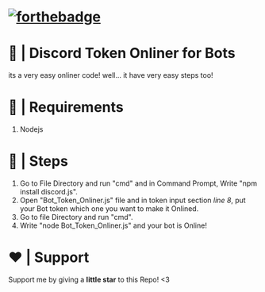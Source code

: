 # [![forthebadge](https://forthebadge.com/images/badges/made-with-javascript.svg)](https://forthebadge.com)
# 🤖 | Discord Token Onliner for Bots
its a very easy onliner code!
well... it have very easy steps too!
# 🚧 | Requirements
1. Nodejs
# 👞 | Steps
1. Go to File Directory and run "cmd" and in Command Prompt, Write "npm install discord.js". 
2. Open "Bot_Token_Onliner.js" file and in token input section _line 8_, put your Bot token which one you want to make it Onlined.
3. Go to file Directory and run "cmd". 
4. Write "node Bot_Token_Onliner.js" and your bot is Online! 
# ❤️ | Support
Support me by giving a **little star** to this Repo! <3
